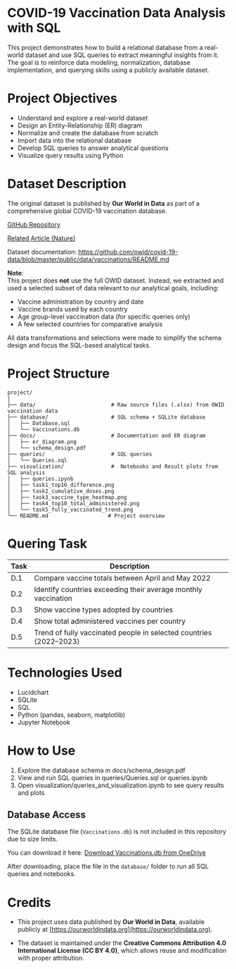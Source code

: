 # COVID-19 Vaccination Data Analysis with SQL
This project demonstrates how to build a relational database from a real-world dataset and use SQL queries to extract meaningful insights from it. The goal is to reinforce data modeling, normalization, database implementation, and querying skills using a publicly available dataset.

# Project Objectives
- Understand and explore a real-world dataset
- Design an Entity-Relationship (ER) diagram
- Normalize and create the database from scratch
- Import data into the relational database
- Develop SQL queries to answer analytical questions
- Visualize query results using Python

# Dataset Description
The original dataset is published by **Our World in Data** as part of a comprehensive global COVID-19 vaccination database.  

[GitHub Repository](https://github.com/owid/covid-19-data/tree/master/public/data/vaccinations)  

[Related Article (Nature)](https://www.nature.com/articles/s41562-021-01122-8)

Dataset documentation: https://github.com/owid/covid-19-data/blob/master/public/data/vaccinations/README.md

**Note**:  
This project does **not** use the full OWID dataset. Instead, we extracted and used a selected subset of data relevant to our analytical goals, including:

- Vaccine administration by country and date  
- Vaccine brands used by each country  
- Age group-level vaccination data (for specific queries only)  
- A few selected countries for comparative analysis

All data transformations and selections were made to simplify the schema design and focus the SQL-based analytical tasks.

# Project Structure
```
project/
│
├── data/                        # Raw source files (.xlsx) from OWID vaccination data
├── database/                    # SQL schema + SQLite database
│   ├── Database.sql
│   └── Vaccinations.db
├── docs/                        # Documentation and ER diagram
│   ├── er_diagram.png
│   └── schema_design.pdf
├── queries/                     # SQL queries
│   └── Queries.sql
├── visualization/               #  Notebooks and Result plots from SQL analysis
│   ├── queries.ipynb
│   ├── task1_top10_difference.png
│   ├── task2_cumulative_doses.png
│   ├── task3_vaccine_type_heatmap.png
│   ├── task4_top10_total_administered.png
│   └── task5_fully_vaccinated_trend.png
└── README.md                   # Project overview
```

# Quering Task
| Task | Description                                                        |
| ---- | ------------------------------------------------------------------ |
| D.1  | Compare vaccine totals between April and May 2022                  |
| D.2  | Identify countries exceeding their average monthly vaccination     |
| D.3  | Show vaccine types adopted by countries                            |
| D.4  | Show total administered vaccines per country                       |
| D.5  | Trend of fully vaccinated people in selected countries (2022–2023) |

# Technologies Used
- Lucidchart
- SQLite
- SQL
- Python (pandas, seaborn, matplotlib)
- Jupyter Notebook

# How to Use
1. Explore the database schema in docs/schema_design.pdf
2. View and run SQL queries in queries/Queries.sql or queries.ipynb
3. Open visualization/queries_and_visualization.ipynb to see query results and plots

## Database Access

The SQLite database file (`Vaccinations.db`) is not included in this repository due to size limits.

You can download it here: [Download Vaccinations.db from OneDrive](https://1drv.ms/u/c/debe48202d2b83cd/ESGERi_W3ftPod79kz8_F6kB9e1uJWulIigOwBBgtCxcPA?e=gwcC8N)

After downloading, place the file in the `database/` folder to run all SQL queries and notebooks.

# Credits
- This project uses data published by **Our World in Data**, available publicly at [https://ourworldindata.org](https://ourworldindata.org).

- The dataset is maintained under the **Creative Commons Attribution 4.0 International License (CC BY 4.0)**, which allows reuse and modification with proper attribution.
